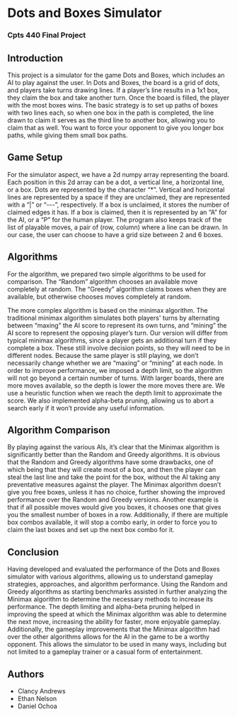 # Dots and Boxes Simulator
### Cpts 440 Final Project

## Introduction

This project is a simulator for the game Dots and Boxes, which includes an AI to play against the user. In Dots and Boxes, the board is a grid of dots, and players take turns drawing lines. If a player’s line results in a 1x1 box, they claim the box and take another turn. Once the board is filled, the player with the most boxes wins. The basic strategy is to set up paths of boxes with two lines each, so when one box in the path is completed, the line drawn to claim it serves as the third line to another box, allowing you to claim that as well. You want to force your opponent to give you longer box paths, while giving them small box paths.

## Game Setup

For the simulator aspect, we have a 2d numpy array representing the board. Each position in this 2d array can be a dot, a vertical line, a horizontal line, or a box. Dots are represented by the character “*”. Vertical and horizontal lines are represented by a space if they are unclaimed, they are represented with a “|” or “---”, respectively. If a box is unclaimed, it stores the number of claimed edges it has. If a box is claimed, then it is represented by an “A” for the AI, or a “P” for the human player. The program also keeps track of the list of playable moves, a pair of (row, column) where a line can be drawn. In our case, the user can choose to have a grid size between 2 and 6 boxes.

## Algorithms

For the algorithm, we prepared two simple algorithms to be used for comparison. The “Random” algorithm chooses an available move completely at random. The “Greedy” algorithm claims boxes when they are available, but otherwise chooses moves completely at random. 

The more complex algorithm is based on the minimax algorithm. The traditional minimax algorithm simulates both players' turns by alternating between “maxing” the AI score to represent its own turns, and “mining” the AI score to represent the opposing player’s turn. Our version will differ from typical minimax algorithms, since a player gets an additional turn if they complete a box. These still involve decision points, so they will need to be in different nodes. Because the same player is still playing, we don’t necessarily change whether we are “maxing” or “mining” at each node. In order to improve performance, we imposed a depth limit, so the algorithm will not go beyond a certain number of turns. With larger boards, there are more moves available, so the depth is lower the more moves there are. We use a heuristic function when we reach the depth limit to approximate the score. We also implemented alpha-beta pruning, allowing us to abort a search early if it won’t provide any useful information.

## Algorithm Comparison

By playing against the various AIs, it’s clear that the Minimax algorithm is significantly better than the Random and Greedy algorithms. It is obvious that the Random and Greedy algorithms have some drawbacks, one of which being that they will create most of a box, and then the player can steal the last line and take the point for the box, without the AI taking any preventative measures against the player. The Minimax algorithm doesn’t give you free boxes, unless it has no choice, further showing the improved performance over the Random and Greedy versions. Another example is that if all possible moves would give you boxes, it chooses one that gives you the smallest number of boxes in a row. Additionally, if there are multiple box combos available, it will stop a combo early, in order to force you to claim the last boxes and set up the next box combo for it.

## Conclusion

Having developed and evaluated the performance of the Dots and Boxes simulator with various algorithms, allowing us to understand gameplay strategies, approaches, and algorithm performance. Using the Random and Greedy algorithms as starting benchmarks assisted in further analyzing the Minimax algorithm to determine the necessary methods to increase its performance. The depth limiting and alpha-beta pruning helped in improving the speed at which the Minimax algorithm was able to determine the next move, increasing the ability for faster, more enjoyable gameplay. Additionally, the gameplay improvements that the Minimax algorithm had over the other algorithms allows for the AI in the game to be a worthy opponent. This allows the simulator to be used in many ways, including but not limited to a gameplay trainer or a casual form of entertainment. 

## Authors

* Clancy Andrews
* Ethan Nelson
* Daniel Ochoa
